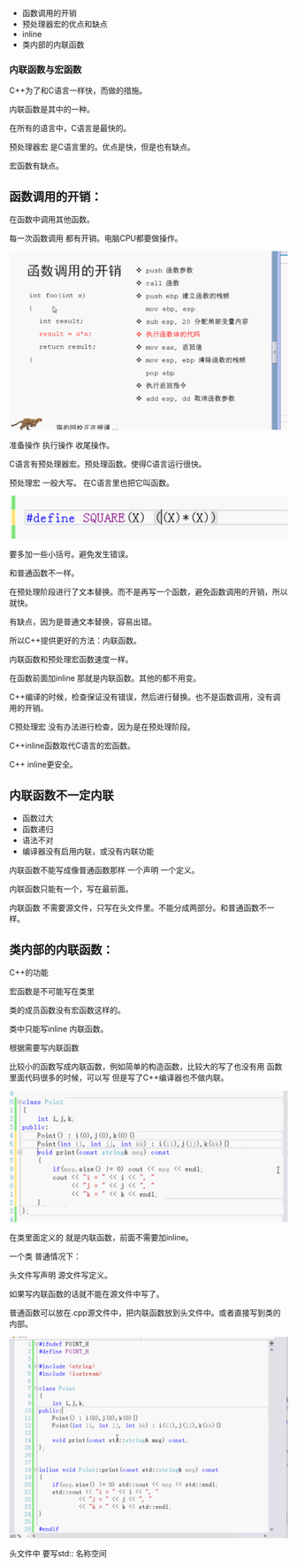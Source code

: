 - 函数调用的开销
- 预处理器宏的优点和缺点
- inline
- 类内部的内联函数



### 内联函数与宏函数

C++为了和C语言一样快，而做的措施。

内联函数是其中的一种。

在所有的语言中，C语言是最快的。



预处理器宏 是C语言里的。优点是快，但是也有缺点。

宏函数有缺点。



## 函数调用的开销：

在函数中调用其他函数。

每一次函数调用 都有开销。电脑CPU都要做操作。

![image-20190604113650120](assets/image-20190604113650120.png)



准备操作 执行操作 收尾操作。

C语言有预处理器宏。预处理函数。使得C语言运行很快。

预处理宏 一般大写。 在C语言里也把它叫函数。

![image-20190604114733452](assets/image-20190604114733452.png)

要多加一些小括号。避免发生错误。



和普通函数不一样。

在预处理阶段进行了文本替换。而不是再写一个函数，避免函数调用的开销，所以就快。

有缺点，因为是普通文本替换，容易出错。

所以C++提供更好的方法：内联函数。

内联函数和预处理宏函数速度一样。



在函数前面加inline 那就是内联函数。其他的都不用变。

C++编译的时候，检查保证没有错误，然后进行替换。也不是函数调用，没有调用的开销。

C预处理宏 没有办法进行检查，因为是在预处理阶段。

C++inline函数取代C语言的宏函数。

C++ inline更安全。



## 内联函数不一定内联

- 函数过大
- 函数递归
- 语法不对
- 编译器没有启用内联，或没有内联功能



内联函数不能写成像普通函数那样 一个声明 一个定义。

内联函数只能有一个，写在最前面。



内联函数 不需要源文件，只写在头文件里。不能分成两部分。和普通函数不一样。



## 类内部的内联函数：

C++的功能 

宏函数是不可能写在类里

类的成员函数没有宏函数这样的。

类中只能写inline 内联函数。



根据需要写内联函数

比较小的函数写成内联函数，例如简单的构造函数，比较大的写了也没有用 函数里面代码很多的时候，可以写 但是写了C++编译器也不做内联。



![image-20190604164700190](assets/image-20190604164700190.png)

在类里面定义的 就是内联函数，前面不需要加inline。





一个类 普通情况下：

头文件写声明 源文件写定义。

如果写内联函数的话就不能在源文件中写了。

普通函数可以放在.cpp源文件中，把内联函数放到头文件中。或者直接写到类的内部。



![image-20190604171702958](assets/image-20190604171702958.png)



头文件中 要写std::   名称空间